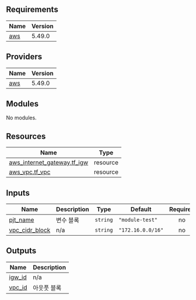 <!-- BEGIN_TF_DOCS -->
## Requirements

| Name | Version |
|------|---------|
| <a name="requirement_aws"></a> [aws](#requirement\_aws) | 5.49.0 |

## Providers

| Name | Version |
|------|---------|
| <a name="provider_aws"></a> [aws](#provider\_aws) | 5.49.0 |

## Modules

No modules.

## Resources

| Name | Type |
|------|------|
| [aws_internet_gateway.tf_igw](https://registry.terraform.io/providers/hashicorp/aws/5.49.0/docs/resources/internet_gateway) | resource |
| [aws_vpc.tf_vpc](https://registry.terraform.io/providers/hashicorp/aws/5.49.0/docs/resources/vpc) | resource |

## Inputs

| Name | Description | Type | Default | Required |
|------|-------------|------|---------|:--------:|
| <a name="input_pjt_name"></a> [pjt\_name](#input\_pjt\_name) | 변수 블록 | `string` | `"module-test"` | no |
| <a name="input_vpc_cidr_block"></a> [vpc\_cidr\_block](#input\_vpc\_cidr\_block) | n/a | `string` | `"172.16.0.0/16"` | no |

## Outputs

| Name | Description |
|------|-------------|
| <a name="output_igw_id"></a> [igw\_id](#output\_igw\_id) | n/a |
| <a name="output_vpc_id"></a> [vpc\_id](#output\_vpc\_id) | 아웃풋 블록 |
<!-- END_TF_DOCS -->
